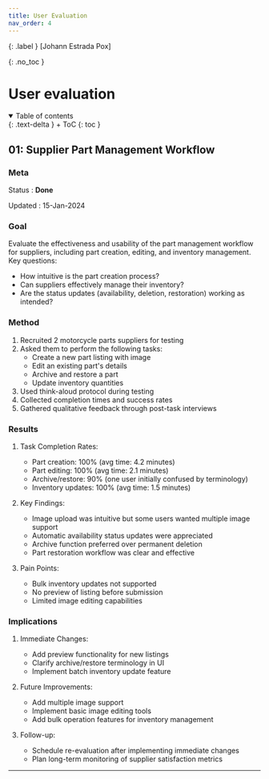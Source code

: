 ```yaml
---
title: User Evaluation
nav_order: 4
---
```


{: .label }
[Johann Estrada Pox]

{: .no_toc }
# User evaluation

<details open markdown="block">
{: .text-delta }
<summary>Table of contents</summary>
+ ToC
{: toc }
</details>

## 01: Supplier Part Management Workflow

### Meta

Status
: **Done**

Updated
: 15-Jan-2024

### Goal

Evaluate the effectiveness and usability of the part management workflow for suppliers, including part creation, editing, and inventory management. Key questions:
- How intuitive is the part creation process?
- Can suppliers effectively manage their inventory?
- Are the status updates (availability, deletion, restoration) working as intended?

### Method

1. Recruited 2 motorcycle parts suppliers for testing
2. Asked them to perform the following tasks:
   - Create a new part listing with image
   - Edit an existing part's details
   - Archive and restore a part
   - Update inventory quantities
3. Used think-aloud protocol during testing
4. Collected completion times and success rates
5. Gathered qualitative feedback through post-task interviews

### Results

1. Task Completion Rates:
   - Part creation: 100% (avg time: 4.2 minutes)
   - Part editing: 100% (avg time: 2.1 minutes)
   - Archive/restore: 90% (one user initially confused by terminology)
   - Inventory updates: 100% (avg time: 1.5 minutes)

2. Key Findings:
   - Image upload was intuitive but some users wanted multiple image support
   - Automatic availability status updates were appreciated
   - Archive function preferred over permanent deletion
   - Part restoration workflow was clear and effective

3. Pain Points:
   - Bulk inventory updates not supported
   - No preview of listing before submission
   - Limited image editing capabilities

### Implications

1. Immediate Changes:
   - Add preview functionality for new listings
   - Clarify archive/restore terminology in UI
   - Implement batch inventory update feature

2. Future Improvements:
   - Add multiple image support
   - Implement basic image editing tools
   - Add bulk operation features for inventory management

3. Follow-up:
   - Schedule re-evaluation after implementing immediate changes
   - Plan long-term monitoring of supplier satisfaction metrics

---

